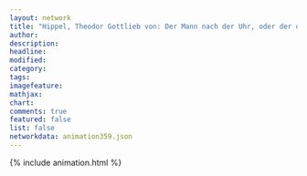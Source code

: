 ```yaml
---
layout: network
title: "Hippel, Theodor Gottlieb von: Der Mann nach der Uhr, oder der ordentliche Mann (1765)"
author:
description:
headline:
modified:
category:
tags:
imagefeature: 
mathjax: 
chart: 
comments: true
featured: false
list: false
networkdata: animation359.json
---
```

{% include animation.html %}
